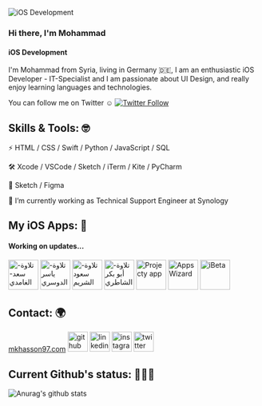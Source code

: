 ![iOS Development](https://user-images.githubusercontent.com/24416738/100463945-f661d380-30cc-11eb-9c01-67a4c35cd66c.png)

### Hi there, I'm Mohammad 
#### iOS Development


I'm Mohammad from Syria, living in Germany 🇩🇪, I am an enthusiastic iOS Developer - IT-Specialist and I am passionate about UI Design, and really enjoy learning languages and technologies.

You can follow me on Twitter ☺️ <a href="https://twitter.com/mkhasson97"><img alt="Twitter Follow" src="https://img.shields.io/twitter/follow/mkhasson97?style=social"> </a>


## Skills & Tools: 🤓
⚡️ HTML / CSS / Swift / Python / JavaScript / SQL

🛠 Xcode / VSCode / Sketch / iTerm / Kite / PyCharm

🎨 Sketch / Figma

🔭 I’m currently working as Technical Support Engineer at Synology


## My iOS Apps: 📱
#### Working on updates...
[<img src='https://user-images.githubusercontent.com/24416738/100463513-3f655800-30cc-11eb-9a05-ec52ce633785.png' alt='تلاوة-سعد-الغامدي' height='60'>](https://apps.apple.com/us/app/تلاوة-سعد-الغامدي/id1191128783)
[<img src='https://user-images.githubusercontent.com/24416738/100463513-3f655800-30cc-11eb-9a05-ec52ce633785.png' alt='تلاوة-ياسر الدوسري' height='60'>](https://apps.apple.com/us/app/تلاوة-ياسر-الدوسري/id1190748280)
[<img src='https://user-images.githubusercontent.com/24416738/100463513-3f655800-30cc-11eb-9a05-ec52ce633785.png' alt='تلاوة-سعود الشريم' height='60'>](https://apps.apple.com/us/app/تلاوة-سعود-الشريم/id1190171306)
[<img src='https://user-images.githubusercontent.com/24416738/100463513-3f655800-30cc-11eb-9a05-ec52ce633785.png' alt='تلاوة-أبو بكر الشاطري' height='60'>](https://apps.apple.com/us/app/تلاوة-أبو-بكر-الشاطري/id1191372202)
[<img src='https://user-images.githubusercontent.com/24416738/100463580-5c9a2680-30cc-11eb-92b4-976e05fa9727.png' alt='Projecty app' height='60'>](https://apps.apple.com/us/app/project-y/id1459166187)
[<img src='https://user-images.githubusercontent.com/24416738/107498974-b28f4e00-6b94-11eb-96d2-4b8bda2df1a2.PNG' alt='AppsWizard' height='60'>](https://apps.apple.com/us/app/appswizard/id1551504475)
[<img src='https://user-images.githubusercontent.com/24416738/137202366-cd7a1770-2fc1-4fe9-ab5d-737e2e129e88.PNG' alt='iBeta' height='60'>](https://apps.apple.com/us/app/ibetaobserver/id1577859348)

## Contact: 🌍
[mkhasson97.com](https://www.mkhasson97.com 'Mohammad Alhasson')
[<img src='https://user-images.githubusercontent.com/24416738/100463754-a1be5880-30cc-11eb-86e6-e70d1b47469e.png' alt='github' height='40'>](https://github.com/mkhasson97) [<img src='https://user-images.githubusercontent.com/24416738/100463761-a551df80-30cc-11eb-9adc-2378fba12ac2.png' alt='linkedin' height='40'>](https://www.linkedin.com/in/Mohammad-alhasson/)  [<img src='https://user-images.githubusercontent.com/24416738/100463750-9f5bfe80-30cc-11eb-8c90-afa0bfd40167.png' alt='instagram' height='40'>](https://www.instagram.com/mohammad_alhasson/)  [<img src='https://user-images.githubusercontent.com/24416738/100463757-a3881c00-30cc-11eb-9c99-563d2202178e.png' alt='twitter' height='40'>](https://twitter.com/mkhasson97)  

## Current Github's status: 👨🏻‍💻
![Anurag's github stats](https://github-readme-stats.vercel.app/api?username=mkhasson97)
